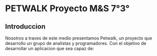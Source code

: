 # PETWALK Proyecto M&S 7°3°

## Introduccion

Nosotros a traves de este medio presentamos Petwalk, un proyecto que desarrollo un grupo de analistas y programadores.
Con el objetivo de desarrollar un aplicacion que sea capaz de:


